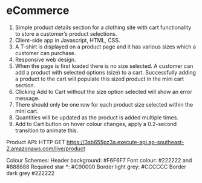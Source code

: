 # eCommerce

1. Simple product details section for a clothing site with cart functionality to store a customer’s product selections. 
2. Client-side app in Javascript, HTML, CSS.
3. A T-shirt is displayed on a product page and it has various sizes which a customer can purchase.
4. Responsive web design.
5. When the page is first loaded there is no size selected. A customer can add a product with selected options (size) to a cart. Successfully adding a product to the cart will populate this sized product in the mini cart section.
6. Clicking Add to Cart without the size option selected will show an error message.
7. There should only be one row for each product size selected within the mini cart. 
8. Quantities will be updated as the product is added multiple times.
9. Add to Cart button on hover colour changes, apply a 0.2-second transition to animate this.

Product API: HTTP GET https://3sb655pz3a.execute-api.ap-southeast-2.amazonaws.com/live/product

Colour Schemes:
Header background: #F6F6F7
Font colour:  #222222 and #888888
Required star *: #C90000
Border light grey: #CCCCCC
Border dark grey #222222



